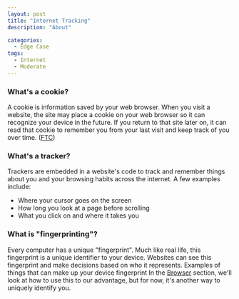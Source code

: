 ```yaml
---
layout: post
title: "Internet Tracking"
description: "About"

categories:
  - Edge Case
tags:
  - Internet
  - Moderate
---
```


### What's a cookie?

A cookie is information saved by your web browser. When you visit a website, the site may place a cookie on your web browser so it can recognize your device in the future. If you return to that site later on, it can read that cookie to remember you from your last visit and keep track of you over time. ([FTC](https://www.ftc.gov/site-information/privacy-policy/internet-cookies))

### What's a tracker?

Trackers are embedded in a website's code to track and remember things about you and your browsing habits across the internet. A few examples include:
* Where your cursor goes on the screen
* How long you look at a page before scrolling
* What you click on and where it takes you

### What is "fingerprinting"?
Every computer has a unique "fingerprint". Much like real life, this fingerprint is a unique identifier to your device. Websites can see this fingerprint and make decisions based on who it represents. Examples of things that can make up your device fingerprint In the [Browser]({{site.url}}/guide/browser) section, we'll look at how to use this to our advantage, but for now, it's another way to uniquely identify you.
